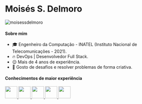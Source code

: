 # Moisés S. Delmoro
 
<img src="https://komarev.com/ghpvc/?username=moisessdelmoro" alt="moisessdelmoro" />

#### Sobre mim       
 
- :mortar_board: Engenheiro da Computação - INATEL (Instituto Nacional de Telecomunicações - 2021).<br>
- :fire: DevOps | Desenvolvedor Full Stack.<br> 
- :wink: Mais de 4 anos de experiência.<br/>    
- 🔭 Gosto de desafios e resolver problemas de forma criativa.
  
#### Conhecimentos de maior experiência     

<p>
    <a href="https://www.terraform.io/" target="_blank"><img height="40" src="https://img.icons8.com/fluent/512/terraform.png"/> 
    <a href="https://cloud.google.com/?hl=pt-br" target="_blank"><img height="40" src="https://www.gtoengineer.com/wp-content/uploads/2023/04/Global003-png.webp"/>
    <a href="https://www.docker.com/" target="_blank"><img height="40" src="https://images.crunchbase.com/image/upload/c_lpad,f_auto,q_auto:eco,dpr_1/ywjqppks5ffcnbfjuttq"/>
    <a href="https://www.djangoproject.com/" target="_blank"><img height="40" src="https://cdn.worldvectorlogo.com/logos/django.svg"/>
    <a href="https://pt-br.reactjs.org/" target="_blank"><img height="40" src="https://angeloocana.com/imgs/react.svg"/> 
</p>
